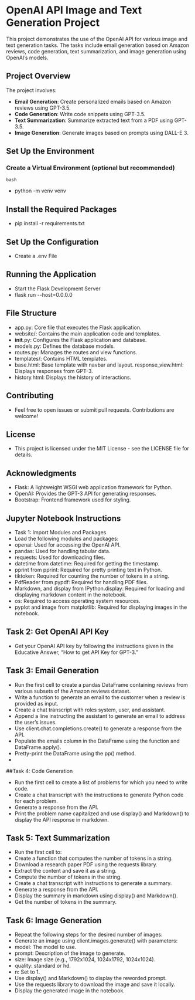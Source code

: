 # OpenAI API Image and Text Generation Project

This project demonstrates the use of the OpenAI API for various image and text generation tasks. The tasks include email generation based on Amazon reviews, code generation, text summarization, and image generation using OpenAI’s models.

## Project Overview

The project involves:

- **Email Generation**: Create personalized emails based on Amazon reviews using GPT-3.5.
- **Code Generation**: Write code snippets using GPT-3.5.
- **Text Summarization**: Summarize extracted text from a PDF using GPT-3.5.
- **Image Generation**: Generate images based on prompts using DALL-E 3.

## Set Up the Environment

### Create a Virtual Environment (optional but recommended)

```bash```
- python -m venv venv

## Install the Required Packages
- pip install -r requirements.txt

## Set Up the Configuration
- Create a .env File

## Running the Application
- Start the Flask Development Server
- flask run --host=0.0.0.0

## File Structure
- app.py: Core file that executes the Flask application.
- website/: Contains the main application code and templates.
- __init__.py: Configures the Flask application and database.
- models.py: Defines the database models.
- routes.py: Manages the routes and view functions.
- templates/: Contains HTML templates.
- base.html: Base template with navbar and layout.
response_view.html: Displays responses from GPT-3.
- history.html: Displays the history of interactions.

## Contributing
- Feel free to open issues or submit pull requests. Contributions are welcome!

## License
- This project is licensed under the MIT License - see the LICENSE file for details.

## Acknowledgments
- Flask: A lightweight WSGI web application framework for Python.
- OpenAI: Provides the GPT-3 API for generating responses.
- Bootstrap: Frontend framework used for styling.

## Jupyter Notebook Instructions
- Task 1: Import Modules and Packages
- Load the following modules and packages:
- openai: Used for accessing the OpenAI API.
- pandas: Used for handling tabular data.
- requests: Used for downloading files.
- datetime from datetime: Required for getting the timestamp.
- pprint from pprint: Required for pretty printing text in Python.
- tiktoken: Required for counting the number of tokens in a string.
- PdfReader from pypdf: Required for handling PDF files.
- Markdown, and display from IPython.display: Required for loading and displaying markdown content in the notebook.
- os: Required to access operating system resources.
- pyplot and image from matplotlib: Required for displaying images in the notebook.

## Task 2: Get OpenAI API Key
- Get your OpenAI API key by following the instructions given in the Educative Answer, “How to get API Key for GPT-3.”

## Task 3: Email Generation
- Run the first cell to create a pandas DataFrame containing reviews from various subsets of the Amazon reviews dataset.
- Write a function to generate an email to the customer when a review is provided as input.
- Create a chat transcript with roles system, user, and assistant.
- Append a line instructing the assistant to generate an email to address the user’s issues.
- Use client.chat.completions.create() to generate a response from the API.
- Populate the emails column in the DataFrame using the function and DataFrame.apply().
- Pretty-print the DataFrame using the pp() method.
- 
##Task 4: Code Generation
- Run the first cell to create a list of problems for which you need to write code.
- Create a chat transcript with the instructions to generate Python code for each problem.
- Generate a response from the API.
- Print the problem name capitalized and use display() and Markdown() to display the API response in markdown.

## Task 5: Text Summarization
- Run the first cell to:
- Create a function that computes the number of tokens in a string.
- Download a research paper PDF using the requests library.
- Extract the content and save it as a string.
- Compute the number of tokens in the string.
- Create a chat transcript with instructions to generate a summary.
- Generate a response from the API.
- Display the summary in markdown using display() and Markdown().
- Get the number of tokens in the summary.

## Task 6: Image Generation
- Repeat the following steps for the desired number of images:
- Generate an image using client.images.generate() with parameters:
- model: The model to use.
- prompt: Description of the image to generate.
- size: Image size (e.g., 1792x1024, 1024x1792, 1024x1024).
- quality: standard or hd.
- n: Set to 1.
- Use display() and Markdown() to display the reworded prompt.
- Use the requests library to download the image and save it locally.
- Display the generated image in the notebook.
